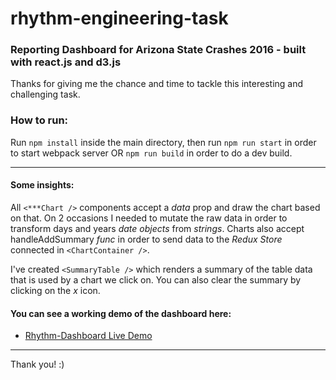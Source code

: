 # rhythm-engineering-task
### Reporting Dashboard for Arizona State Crashes 2016 - built with react.js and d3.js

Thanks for giving me the chance and time to tackle this interesting and challenging task.

### How to run:
Run `npm install` inside the main directory, then run `npm run start` in order to start webpack server OR `npm run build` in order to do a dev build.
<hr>

#### Some insights:
All `<***Chart />` components accept a *data* prop and draw the chart based on that. On 2 occasions I needed to mutate the raw data in order to 
transform days and years *date objects* from *strings*. Charts also accept handleAddSummary *func* in order to send data to the *Redux Store* connected in `<ChartContainer />`.

I've created `<SummaryTable />` which renders a summary of the table data that is used by a chart we click on. You can also clear the summary by clicking on the *x* icon.



#### You can see a working demo of the dashboard here:
- [Rhythm-Dashboard Live Demo](http://rhythm-dashboard.designscaster.com/)

<hr>

Thank you! :)
